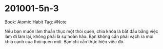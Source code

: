 # 201001-5n-3

Book: Atomic Habit
Tag: #Note

Nếu bạn muốn làm thuần thục một thói quen, chìa khóa là bắt đầu bằng việc làm đi làm lại, không phải là sự hoàn hảo. Bạn không cần phải vạch ra mọi khía cạnh của thói quen mới. Bạn chỉ cần thực hiện việc đó.